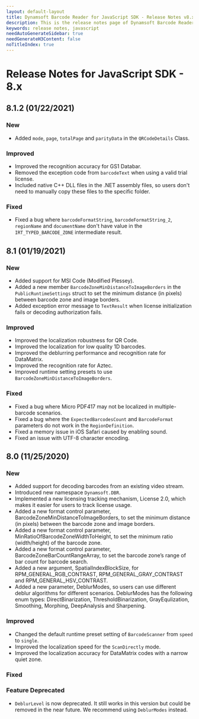 ```yaml
---
layout: default-layout
title: Dynamsoft Barcode Reader for JavaScript SDK - Release Notes v8.x
description: This is the release notes page of Dynamsoft Barcode Reader for JavaScript SDK v8.x.
keywords: release notes, javascript
needAutoGenerateSidebar: true
needGenerateH3Content: false
noTitleIndex: true
---
```


# Release Notes for JavaScript SDK - 8.x

## 8.1.2 (01/22/2021)

### New

- Added `mode`, `page`, `totalPage` and `parityData` in the `QRCodeDetails` Class.

### Improved

- Improved the recognition accuracy for GS1 Databar.
- Removed the exception code from `barcodeText` when using a valid trial license.
- Included native C++ DLL files in the .NET assembly files, so users don't need to manually copy these files to the specific folder.

### Fixed

- Fixed a bug where `barcodeFormatString`, `barcodeFormatString_2`, `regionName` and `documentName` don't have value in the `IRT_TYPED_BARCODE_ZONE` intermediate result.


## 8.1 (01/19/2021)

### New 
 
- Added support for MSI Code (Modified Plessey). 
- Added a new member `BarcodeZoneMinDistanceToImageBorders` in the `PublicRuntimeSettings` struct to set the minimum distance (in pixels) between barcode zone and image borders.
- Added exception error message to `TextResult` when license initialization fails or decoding authorization fails.
 
### Improved
 
- Improved the localization robustness for QR Code.
- Improved the localization for low quality 1D barcodes.
- Improved the deblurring performance and recognition rate for DataMatrix.
- Improved the recognition rate for Aztec.
- Improved runtime setting presets to use `BarcodeZoneMinDistanceToImageBorders`.
 
### Fixed
 
- Fixed a bug where Micro PDF417 may not be localized in multiple-barcode scenarios.
- Fixed a bug where the `ExpectedBarcodesCount` and `BarcodeFormat` parameters do not work in the `RegionDefinition`.
- Fixed a memory issue in iOS Safari caused by enabling sound.
- Fixed an issue with UTF-8 character encoding.

## 8.0 (11/25/2020)

### New

- Added support for decoding barcodes from an existing video stream.
- Introduced new namespace `Dynamsoft.DBR`.
- Implemented a new licensing tracking mechanism, License 2.0, which makes it easier for users to track license usage.
- Added a new format control parameter, BarcodeZoneMinDistanceToImageBorders, to set the minimum distance (in pixels) between the barcode zone and image borders.
- Added a new format control parameter, MinRatioOfBarcodeZoneWidthToHeight, to set the minimum ratio (width/height) of the barcode zone.
- Added a new format control parameter, BarcodeZoneBarCountRangeArray, to set the barcode zone’s range of bar count for barcode search.
- Added a new argument, SpatialIndexBlockSize, for RPM_GENERAL_RGB_CONTRAST, RPM_GENERAL_GRAY_CONTRAST and RPM_GENERAL_HSV_CONTRAST.
- Added a new parameter, DeblurModes, so users can use different deblur algorithms for different scenarios. DeblurModes has the following enum types: DirectBinarization, ThresholdBinarization, GrayEqulization, Smoothing, Morphing, DeepAnalysis and Sharpening.

### Improved

- Changed the default runtime preset setting of `BarcodeScanner` from `speed` to `single`.
- Improved the localization speed for the `ScanDirectly` mode.
- Improved the localization accuracy for DataMatrix codes with a narrow quiet zone.

### Fixed


### Feature Deprecated
- `DeblurLevel` is now deprecated. It still works in this version but could be removed in the near future. We recommend using `DeblurModes` instead.
